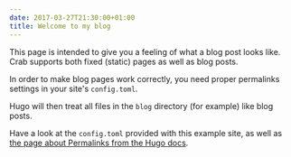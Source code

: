 ```yaml
---
date: 2017-03-27T21:30:00+01:00
title: Welcome to my blog
---
```


This page is intended to give you a feeling of what a blog post looks
like. Crab supports both fixed (static) pages as well as blog posts.

In order to make blog pages work correctly, you need proper permalinks
settings in your site's `config.toml`.

Hugo will then treat all files in the `blog` directory (for example)
like blog posts.

Have a look at the `config.toml` provided with this example site, as
well as [the page about Permalinks from the Hugo
docs](https://gohugo.io/extras/permalinks/).
